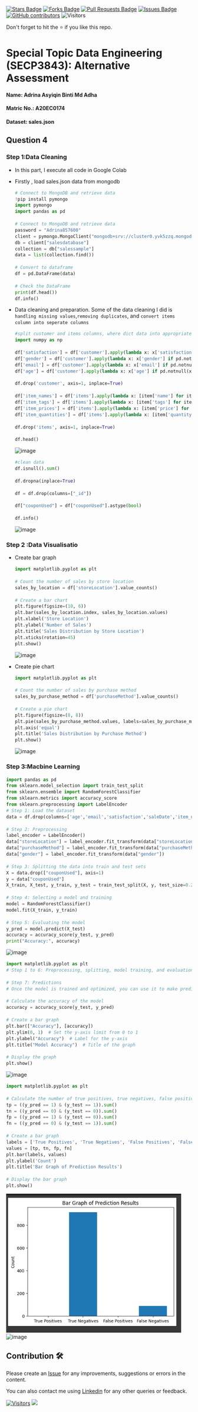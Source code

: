 <a href="https://github.com/drshahizan/SECP3843/stargazers"><img src="https://img.shields.io/github/stars/drshahizan/SECP3843" alt="Stars Badge"/></a>
<a href="https://github.com/drshahizan/SECP3843/network/members"><img src="https://img.shields.io/github/forks/drshahizan/SECP3843" alt="Forks Badge"/></a>
<a href="https://github.com/drshahizan/SECP3843/pulls"><img src="https://img.shields.io/github/issues-pr/drshahizan/SECP3843" alt="Pull Requests Badge"/></a>
<a href="https://github.com/drshahizan/SECP3843/issues"><img src="https://img.shields.io/github/issues/drshahizan/SECP3843" alt="Issues Badge"/></a>
<a href="https://github.com/drshahizan/SECP3843/graphs/contributors"><img alt="GitHub contributors" src="https://img.shields.io/github/contributors/drshahizan/SECP3843?color=2b9348"></a>
![Visitors](https://api.visitorbadge.io/api/visitors?path=https%3A%2F%2Fgithub.com%2Fdrshahizan%2FSECP3843&labelColor=%23d9e3f0&countColor=%23697689&style=flat)


Don't forget to hit the :star: if you like this repo.

# Special Topic Data Engineering (SECP3843): Alternative Assessment

#### Name: Adrina Asyiqin Binti Md Adha
#### Matric No.: A20EC0174
#### Dataset: sales.json

## Question 4 

### Step 1:Data Cleaning
- In this part, I execute all code in Google Colab
- Firstly , load sales.json data from mongodb
  ```py
  # Connect to MongoDB and retrieve data
  !pip install pymongo
  import pymongo
  import pandas as pd

  # Connect to MongoDB and retrieve data
  password = "Adrina857600"
  client = pymongo.MongoClient("mongodb+srv://cluster0.yvk5zzq.mongodb.net/", username="adrinaasyiqin", password=password)
  db = client["salesdatabase"]
  collection = db["salessample"]
  data = list(collection.find())

  # Convert to dataframe
  df = pd.DataFrame(data)

  # Check the DataFrame
  print(df.head())
  df.info()
  ```
  
- Data cleaning and preparation. Some of the data cleaning I did is `handling missing values`,`removing duplicates`, and `convert items column into seperate columns`

  ```py
  #split customer and items columns, where dict data into appropriate values and columns
  import numpy as np

  df['satisfaction'] = df['customer'].apply(lambda x: x['satisfaction'] if pd.notnull(x) else np.nan)
  df['gender'] = df['customer'].apply(lambda x: x['gender'] if pd.notnull(x) else np.nan)  
  df['email'] = df['customer'].apply(lambda x: x['email'] if pd.notnull(x) else np.nan)
  df['age'] = df['customer'].apply(lambda x: x['age'] if pd.notnull(x) else np.nan) 
  
  df.drop('customer', axis=1, inplace=True)

  df['item_names'] = df['items'].apply(lambda x: [item['name'] for item in x] if isinstance(x, list) else [])
  df['item_tags'] = df['items'].apply(lambda x: [item['tags'] for item in x] if isinstance(x, list) else [])
  df['item_prices'] = df['items'].apply(lambda x: [item['price'] for item in x] if isinstance(x, list) else [])
  df['item_quantities'] = df['items'].apply(lambda x: [item['quantity'] for item in x] if isinstance(x, list) else [])

  df.drop('items', axis=1, inplace=True)

  df.head()
  ```

  ![image](https://github.com/drshahizan/SECP3843/assets/96984290/f30e5411-4fe6-4a3f-8851-a823c7c82e01)


  ```py
  #clean data
  df.isnull().sum()

  df.dropna(inplace=True)

  df = df.drop(columns=["_id"])

  df["couponUsed"] = df["couponUsed"].astype(bool)

  df.info()
  ```

  ![image](https://github.com/drshahizan/SECP3843/assets/96984290/d3785b80-e69d-405f-b2b4-a28f013083cd)


### Step 2 :Data Visualisatio 
- Create bar graph
  ```py
  import matplotlib.pyplot as plt

  # Count the number of sales by store location
  sales_by_location = df['storeLocation'].value_counts()

  # Create a bar chart
  plt.figure(figsize=(10, 6))
  plt.bar(sales_by_location.index, sales_by_location.values)
  plt.xlabel('Store Location')
  plt.ylabel('Number of Sales')
  plt.title('Sales Distribution by Store Location')
  plt.xticks(rotation=45)
  plt.show()

  ```

  ![image](https://github.com/drshahizan/SECP3843/assets/96984290/009620f7-ffad-4f7f-98f2-3d77596ec125)


- Create pie chart
  ```py
  import matplotlib.pyplot as plt

  # Count the number of sales by purchase method
  sales_by_purchase_method = df['purchaseMethod'].value_counts()

  # Create a pie chart
  plt.figure(figsize=(8, 8))
  plt.pie(sales_by_purchase_method.values, labels=sales_by_purchase_method.index, autopct='%1.1f%%', startangle=90)
  plt.axis('equal')
  plt.title('Sales Distribution by Purchase Method')
  plt.show()

  ```

  ![image](https://github.com/drshahizan/SECP3843/assets/96984290/3b545c61-9675-4990-aacb-057281d903c3)


### Step 3:Macbine Learning
  ```py
  import pandas as pd
  from sklearn.model_selection import train_test_split
  from sklearn.ensemble import RandomForestClassifier
  from sklearn.metrics import accuracy_score
  from sklearn.preprocessing import LabelEncoder
  # Step 1: Load the dataset
  data = df.drop(columns=['age','email','satisfaction','saleDate','item_names','item_tags','item_prices','item_quantities'])

  # Step 2: Preprocessing
  label_encoder = LabelEncoder()
  data["storeLocation"] = label_encoder.fit_transform(data["storeLocation"])
  data["purchaseMethod"] = label_encoder.fit_transform(data["purchaseMethod"])
  data["gender"] = label_encoder.fit_transform(data["gender"])

  # Step 3: Splitting the data into train and test sets
  X = data.drop(["couponUsed"], axis=1)
  y = data["couponUsed"]
  X_train, X_test, y_train, y_test = train_test_split(X, y, test_size=0.2, random_state=42)

  # Step 4: Selecting a model and training
  model = RandomForestClassifier()
  model.fit(X_train, y_train)

  # Step 5: Evaluating the model
  y_pred = model.predict(X_test)
  accuracy = accuracy_score(y_test, y_pred)
  print("Accuracy:", accuracy)
  ```

  ![image](https://github.com/drshahizan/SECP3843/assets/96984290/b126eb3d-b738-47ee-9f3a-519b229221fa)



  ```py
  import matplotlib.pyplot as plt
  # Step 1 to 6: Preprocessing, splitting, model training, and evaluation

  # Step 7: Predictions
  # Once the model is trained and optimized, you can use it to make predictions on new data.

  # Calculate the accuracy of the model
  accuracy = accuracy_score(y_test, y_pred)

  # Create a bar graph
  plt.bar(["Accuracy"], [accuracy])
  plt.ylim(0, 1)  # Set the y-axis limit from 0 to 1
  plt.ylabel("Accuracy")  # Label for the y-axis
  plt.title("Model Accuracy")  # Title of the graph

  # Display the graph
  plt.show()

  ```

  ![image](https://github.com/drshahizan/SECP3843/assets/96984290/a5fd9bab-c1d3-42fe-be4a-e6922a72f0e8)


  ```py
  import matplotlib.pyplot as plt  

  # Calculate the number of true positives, true negatives, false positives, and false negatives
  tp = ((y_pred == 1) & (y_test == 1)).sum()
  tn = ((y_pred == 0) & (y_test == 0)).sum()
  fp = ((y_pred == 1) & (y_test == 0)).sum()
  fn = ((y_pred == 0) & (y_test == 1)).sum()

  # Create a bar graph
  labels = ['True Positives', 'True Negatives', 'False Positives', 'False Negatives']
  values = [tp, tn, fp, fn]
  plt.bar(labels, values)
  plt.ylabel('Count')
  plt.title('Bar Graph of Prediction Results')

  # Display the bar graph
  plt.show()

  ```

  ![Alt text](files/images/image.png)
  ![image](https://github.com/drshahizan/SECP3843/assets/96984290/48e42ccd-3bae-4e7a-97a9-80a552f0df43)


  

## Contribution 🛠️
Please create an [Issue](https://github.com/drshahizan/special-topic-data-engineering/issues) for any improvements, suggestions or errors in the content.

You can also contact me using [Linkedin](https://www.linkedin.com/in/drshahizan/) for any other queries or feedback.

[![Visitors](https://api.visitorbadge.io/api/visitors?path=https%3A%2F%2Fgithub.com%2Fdrshahizan&labelColor=%23697689&countColor=%23555555&style=plastic)](https://visitorbadge.io/status?path=https%3A%2F%2Fgithub.com%2Fdrshahizan)
![](https://hit.yhype.me/github/profile?user_id=81284918)
